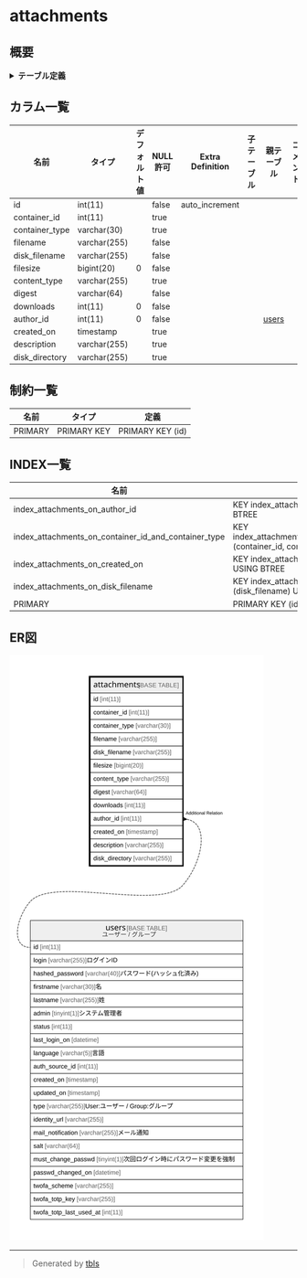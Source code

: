 # attachments

## 概要

<details>
<summary><strong>テーブル定義</strong></summary>

```sql
CREATE TABLE `attachments` (
  `id` int(11) NOT NULL AUTO_INCREMENT,
  `container_id` int(11) DEFAULT NULL,
  `container_type` varchar(30) DEFAULT NULL,
  `filename` varchar(255) NOT NULL DEFAULT '',
  `disk_filename` varchar(255) NOT NULL DEFAULT '',
  `filesize` bigint(20) NOT NULL DEFAULT '0',
  `content_type` varchar(255) DEFAULT '',
  `digest` varchar(64) NOT NULL DEFAULT '',
  `downloads` int(11) NOT NULL DEFAULT '0',
  `author_id` int(11) NOT NULL DEFAULT '0',
  `created_on` timestamp NULL DEFAULT NULL,
  `description` varchar(255) DEFAULT NULL,
  `disk_directory` varchar(255) DEFAULT NULL,
  PRIMARY KEY (`id`),
  KEY `index_attachments_on_author_id` (`author_id`),
  KEY `index_attachments_on_created_on` (`created_on`),
  KEY `index_attachments_on_container_id_and_container_type` (`container_id`,`container_type`),
  KEY `index_attachments_on_disk_filename` (`disk_filename`)
) ENGINE=InnoDB AUTO_INCREMENT=[Redacted by tbls] DEFAULT CHARSET=utf8
```

</details>

## カラム一覧

| 名前             | タイプ          | デフォルト値       | NULL許可   | Extra Definition | 子テーブル      | 親テーブル             | コメント     |
| -------------- | ------------ | ------------ | -------- | ---------------- | ---------- | ----------------- | -------- |
| id             | int(11)      |              | false    | auto_increment   |            |                   |          |
| container_id   | int(11)      |              | true     |                  |            |                   |          |
| container_type | varchar(30)  |              | true     |                  |            |                   |          |
| filename       | varchar(255) |              | false    |                  |            |                   |          |
| disk_filename  | varchar(255) |              | false    |                  |            |                   |          |
| filesize       | bigint(20)   | 0            | false    |                  |            |                   |          |
| content_type   | varchar(255) |              | true     |                  |            |                   |          |
| digest         | varchar(64)  |              | false    |                  |            |                   |          |
| downloads      | int(11)      | 0            | false    |                  |            |                   |          |
| author_id      | int(11)      | 0            | false    |                  |            | [users](users.md) |          |
| created_on     | timestamp    |              | true     |                  |            |                   |          |
| description    | varchar(255) |              | true     |                  |            |                   |          |
| disk_directory | varchar(255) |              | true     |                  |            |                   |          |

## 制約一覧

| 名前      | タイプ         | 定義               |
| ------- | ----------- | ---------------- |
| PRIMARY | PRIMARY KEY | PRIMARY KEY (id) |

## INDEX一覧

| 名前                                                   | 定義                                                                                                  |
| ---------------------------------------------------- | --------------------------------------------------------------------------------------------------- |
| index_attachments_on_author_id                       | KEY index_attachments_on_author_id (author_id) USING BTREE                                          |
| index_attachments_on_container_id_and_container_type | KEY index_attachments_on_container_id_and_container_type (container_id, container_type) USING BTREE |
| index_attachments_on_created_on                      | KEY index_attachments_on_created_on (created_on) USING BTREE                                        |
| index_attachments_on_disk_filename                   | KEY index_attachments_on_disk_filename (disk_filename) USING BTREE                                  |
| PRIMARY                                              | PRIMARY KEY (id) USING BTREE                                                                        |

## ER図

![er](attachments.svg)

---

> Generated by [tbls](https://github.com/k1LoW/tbls)
